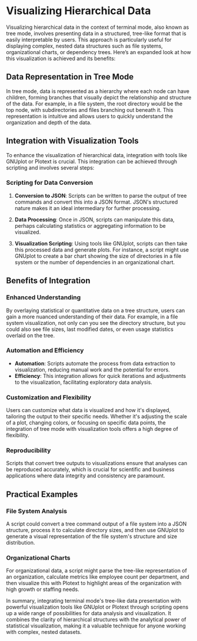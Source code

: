 # Visualizing Hierarchical Data

Visualizing hierarchical data in the context of terminal mode, also known as tree mode, involves presenting data in a structured, tree-like format that is easily interpretable by users. This approach is particularly useful for displaying complex, nested data structures such as file systems, organizational charts, or dependency trees. Here’s an expanded look at how this visualization is achieved and its benefits:

## Data Representation in Tree Mode

In tree mode, data is represented as a hierarchy where each node can have children, forming branches that visually depict the relationship and structure of the data. For example, in a file system, the root directory would be the top node, with subdirectories and files branching out beneath it. This representation is intuitive and allows users to quickly understand the organization and depth of the data.

## Integration with Visualization Tools

To enhance the visualization of hierarchical data, integration with tools like GNUplot or Plotext is crucial. This integration can be achieved through scripting and involves several steps:

### Scripting for Data Conversion

1. **Conversion to JSON**: Scripts can be written to parse the output of tree commands and convert this into a JSON format. JSON's structured nature makes it an ideal intermediary for further processing.
   
2. **Data Processing**: Once in JSON, scripts can manipulate this data, perhaps calculating statistics or aggregating information to be visualized.

3. **Visualization Scripting**: Using tools like GNUplot, scripts can then take this processed data and generate plots. For instance, a script might use GNUplot to create a bar chart showing the size of directories in a file system or the number of dependencies in an organizational chart.

## Benefits of Integration

### Enhanced Understanding

By overlaying statistical or quantitative data on a tree structure, users can gain a more nuanced understanding of their data. For example, in a file system visualization, not only can you see the directory structure, but you could also see file sizes, last modified dates, or even usage statistics overlaid on the tree.

### Automation and Efficiency

- **Automation**: Scripts automate the process from data extraction to visualization, reducing manual work and the potential for errors.
- **Efficiency**: This integration allows for quick iterations and adjustments to the visualization, facilitating exploratory data analysis.

### Customization and Flexibility

Users can customize what data is visualized and how it's displayed, tailoring the output to their specific needs. Whether it's adjusting the scale of a plot, changing colors, or focusing on specific data points, the integration of tree mode with visualization tools offers a high degree of flexibility.

### Reproducibility

Scripts that convert tree outputs to visualizations ensure that analyses can be reproduced accurately, which is crucial for scientific and business applications where data integrity and consistency are paramount.

## Practical Examples

### File System Analysis

A script could convert a tree command output of a file system into a JSON structure, process it to calculate directory sizes, and then use GNUplot to generate a visual representation of the file system's structure and size distribution.

### Organizational Charts

For organizational data, a script might parse the tree-like representation of an organization, calculate metrics like employee count per department, and then visualize this with Plotext to highlight areas of the organization with high growth or staffing needs.

In summary, integrating terminal mode's tree-like data presentation with powerful visualization tools like GNUplot or Plotext through scripting opens up a wide range of possibilities for data analysis and visualization. It combines the clarity of hierarchical structures with the analytical power of statistical visualization, making it a valuable technique for anyone working with complex, nested datasets.

